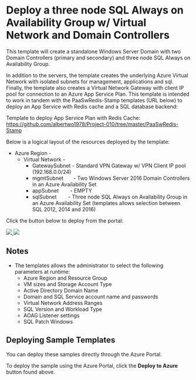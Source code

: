 # Deploy a three node SQL Always on Availability Group w/ Virtual Network and Domain Controllers
This template will create a standalone Windows Server Domain with two Domain Controllers (primary and secondary) and three node SQL Always on Availability Group.

In addition to the servers, the template creates the underlying Azure Virtual Network with isolated subnets for management, applications and sql. Finally, the template also creates a Virtual Network Gateway with client IP pool for connection to an Azure App Service Plan. This template is intended to work in tandem with the PaaSwRedis-Stamp templates (URL below) to deploy an App Service with Redis cache and a SQL database backend:

Template to deploy App Service Plan with Redis Cache:<br>
https://github.com/albertwo1978/Project-010/tree/master/PaaSwRedis-Stamp

Below is a logical layout of the resources deployed by the template: 

+   Azure Region - 
    +   Virtual Network - 
        +   GatewaySubnet - Standard VPN Gateway w/ VPN Client IP pool (192.168.0.0/24) 
        +   mgmtSubnet &nbsp;&nbsp;&nbsp;&nbsp;&nbsp;   - Two Windows Server 2016 Domain Controllers in an Azure Availability Set 
        +   appSubnet &nbsp;&nbsp;&nbsp;&nbsp;&nbsp;&nbsp; - EMPTY 
        +   sqlSubnet &nbsp;&nbsp;&nbsp;&nbsp;&nbsp;&nbsp; - Three node SQL Always on Availability Group in an Azure Availability Set (templates allows selection between SQL 2012, 2014 and 2016) 

Click the button below to deploy from the portal:

<a href="https://portal.azure.com/#create/Microsoft.Template/uri/https%3A%2F%2Fraw.githubusercontent.com%2Falbertwo1978%2FProject-010%2Fmaster%2FIaaS-Stamp%2Fazuredeploy.json" target="_blank">
    <img src="http://azuredeploy.net/deploybutton.png"/>
</a>
<a href="http://armviz.io/#/?load=https%3A%2F%2Fraw.githubusercontent.com%2Falbertwo1978%2FProject-010%2Fmaster%2FIaaS-Stamp%2Fazuredeploy.json" target="_blank">
    <img src="http://armviz.io/visualizebutton.png"/>
</a>

## Notes

+	The templates allows the administrator to select the following parameters at runtime:
    +   Azure Region and Resource Group 
    +   VM sizes and Storage Account Type
    +   Active Directory Domain Name
    +   Domain and SQL Service account name and passwords
    +   Virtual Network Address Ranges
    +   SQL Version and Workload Type
    +   AOAG Listener settings
    +   SQL Patch Windows

## Deploying Sample Templates

You can deploy these samples directly through the Azure Portal.

To deploy the sample using the Azure Portal, click the **Deploy to Azure** button found above.
